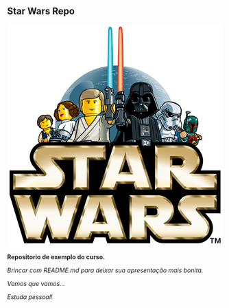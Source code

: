 ## Star Wars Repo

![Personagens StarWars](./starwars.png?w=250)


**Repositorio de exemplo do curso.**

*Brincar com README.md para deixar sua apresentação mais bonita.*

*Vamos que vamos...*

*Estuda pessoal!*